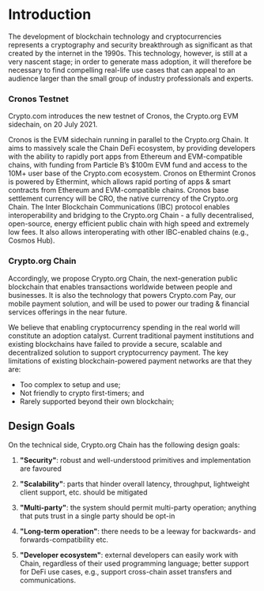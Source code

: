 # Introduction



The development of blockchain technology and cryptocurrencies represents a cryptography and security breakthrough as significant as that created by the internet in the 1990s. This technology, however, is still at a very nascent stage; in order to generate mass adoption, it will therefore be necessary to find compelling real-life use cases that can appeal to an audience larger than the small group of industry professionals and experts.

### Cronos Testnet
Crypto.com introduces the new testnet of Cronos, the Crypto.org EVM sidechain, on 20 July 2021. 

Cronos is the EVM sidechain running in parallel to the Crypto.org Chain. It aims to massively scale the Chain DeFi ecosystem, by providing developers with the ability to rapidly port apps from Ethereum and EVM-compatible chains, with funding from Particle B’s $100m EVM fund and access to the 10M+ user base of the Crypto.com ecosystem. 
Cronos on Ethermint
Cronos is powered by Ethermint, which allows rapid porting of apps & smart contracts from Ethereum and EVM-compatible chains. Cronos base settlement currency will be CRO, the native currency of the Crypto.org Chain.
The Inter Blockchain Communications (IBC) protocol enables interoperability and bridging to the Crypto.org Chain - a fully decentralised, open-source, energy efficient public chain with high speed and extremely low fees. It also allows interoperating with other IBC-enabled chains (e.g., Cosmos Hub).


### Crypto.org Chain

Accordingly, we propose Crypto.org Chain, the next-generation public blockchain that enables transactions worldwide between people and businesses. It is also the technology that powers Crypto.com Pay, our mobile payment solution, and will be used to power our trading & financial
services offerings in the near future.

We believe that enabling cryptocurrency spending in the real world will constitute an adoption catalyst. Current traditional payment institutions and existing blockchains have failed to provide a secure, scalable and decentralized solution to support cryptocurrency payment. The key limitations of existing blockchain-powered payment networks are that they are:

- Too complex to setup and use;
- Not friendly to crypto first-timers; and
- Rarely supported beyond their own blockchain;


## Design Goals

On the technical side, Crypto.org Chain has the following design goals:

1. **"Security"**: robust and well-understood primitives and implementation are favoured

1. **"Scalability"**: parts that hinder overall latency, throughput, lightweight client support, etc. should be mitigated

1. **"Multi-party"**: the system should permit multi-party operation; anything that puts trust in a single party should be opt-in

1. **"Long-term operation"**: there needs to be a leeway for backwards- and forwards-compatibility etc.

1. **"Developer ecosystem"**: external developers can easily work with Chain, regardless of their used programming language; better support for DeFi use cases, e.g., support cross-chain asset transfers and communications.
